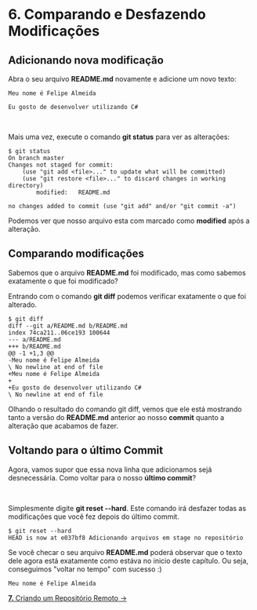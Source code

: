 # **6.** Comparando e Desfazendo Modificações

## Adicionando nova modificação

Abra o seu arquivo **README.md** novamente e adicione um novo texto:
```
Meu nome é Felipe Almeida

Eu gosto de desenvolver utilizando C#
```

<br>

Mais uma vez, execute o comando **git status** para ver as alterações:
```
$ git status
On branch master
Changes not staged for commit:
    (use "git add <file>..." to update what will be committed)
    (use "git restore <file>..." to discard changes in working directory)
        modified:   README.md

no changes added to commit (use "git add" and/or "git commit -a")
```
Podemos ver que nosso arquivo esta com marcado como **modified** após a alteração.

## Comparando modificações

Sabemos que o arquivo **README.md** foi modificado, mas como sabemos exatamente o que foi modificado?


Entrando com o comando **git diff** podemos verificar exatamente o que foi alterado.
```
$ git diff
diff --git a/README.md b/README.md
index 74ca211..06ce193 100644
--- a/README.md
+++ b/README.md
@@ -1 +1,3 @@
-Meu nome é Felipe Almeida
\ No newline at end of file
+Meu nome é Felipe Almeida
+
+Eu gosto de desenvolver utilizando C#
\ No newline at end of file
```
Olhando o resultado do comando git diff, vemos que ele está mostrando tanto a versão do **README.md** anterior ao nosso **commit** quanto a alteração que acabamos de fazer.

## Voltando para o último Commit

Agora, vamos supor que essa nova linha que adicionamos sejá desnecessária. Como voltar para o nosso **último commit**?

<br>

Simplesmente digite **git reset --hard**. Este comando irá desfazer todas as modificações que você fez depois do último commit.
```
$ git reset --hard
HEAD is now at e037bf8 Adicionando arquivos em stage no repositório
```
Se você checar o seu arquivo **README.md** poderá observar que o texto dele agora está exatamente como estáva no inicio deste capítulo. Ou seja, conseguimos "voltar no tempo" com sucesso :)
```
Meu nome é Felipe Almeida
```

[**7.** Criando um Repositório Remoto &rarr;](https://github.com/Pampa-Devs/git-tutorial/blob/master/Tutorial/7-create-remote-repository.md)
